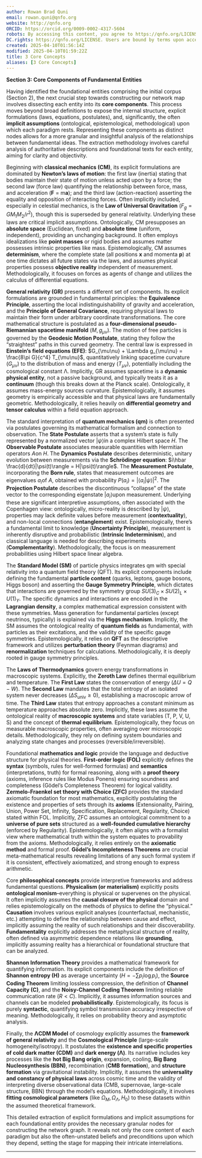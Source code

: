 ```yaml
---
author: Rowan Brad Quni
email: rowan.quni@qnfo.org
website: http://qnfo.org
ORCID: https://orcid.org/0009-0002-4317-5604
robots: By accessing this content, you agree to https://qnfo.org/LICENSE. Non-commercial use only. Attribution required.
DC.rights: https://qnfo.org/LICENSE. Users are bound by terms upon access.
created: 2025-04-10T01:56:14Z
modified: 2025-04-10T01:59:22Z
title: 3 Core Concepts
aliases: [3 Core Concepts]
---
```


**Section 3: Core Components of Fundamental Entities**

Having identified the foundational entities comprising the initial corpus (Section 2), the next crucial step towards constructing our network map involves dissecting each entity into its **core components**. This process moves beyond broad definitions to expose the internal structure, explicit formulations (laws, equations, postulates), and, significantly, the often **implicit assumptions** (ontological, epistemological, methodological) upon which each paradigm rests. Representing these components as distinct nodes allows for a more granular and insightful analysis of the relationships between fundamental ideas. The extraction methodology involves careful analysis of authoritative descriptions and foundational texts for each entity, aiming for clarity and objectivity.

Beginning with **classical mechanics (CM)**, its explicit formulations are dominated by **Newton’s laws of motion**: the first law (inertia) stating that bodies maintain their state of motion unless acted upon by a force; the second law (force law) quantifying the relationship between force, mass, and acceleration (**F** = m**a**); and the third law (action-reaction) asserting the equality and opposition of interacting forces. Often implicitly included, especially in celestial mechanics, is the **Law of Universal Gravitation** ($F_g = G M_1 M_2 / r^2$), though this is superseded by general relativity. Underlying these laws are critical implicit assumptions. Ontologically, CM presupposes an **absolute space** (Euclidean, fixed) and **absolute time** (uniform, independent), providing an unchanging background. It often employs idealizations like **point masses** or rigid bodies and assumes matter possesses intrinsic properties like mass. Epistemologically, CM assumes **determinism**, where the complete state (all positions **x** and momenta **p**) at one time dictates all future states via the laws, and assumes physical properties possess **objective reality** independent of measurement. Methodologically, it focuses on forces as agents of change and utilizes the calculus of differential equations.

**General relativity (GR)** presents a different set of components. Its explicit formulations are grounded in fundamental principles: the **Equivalence Principle**, asserting the local indistinguishability of gravity and acceleration, and the **Principle of General Covariance**, requiring physical laws to maintain their form under arbitrary coordinate transformations. The core mathematical structure is postulated as a **four-dimensional pseudo-Riemannian spacetime manifold** $(M, g_{\mu\nu})$. The motion of free particles is governed by the **Geodesic Motion Postulate**, stating they follow the “straightest” paths in this curved geometry. The central law is expressed in **Einstein’s field equations (EFE)**: $G_{\mu\nu} + \Lambda g_{\mu\nu} = \frac{8\pi G}{c^4} T_{\mu\nu}$, quantitatively linking spacetime curvature ($G_{\mu\nu}$) to the distribution of mass and energy ($T_{\mu\nu}$), potentially including the cosmological constant Λ. Implicitly, GR assumes spacetime is a **dynamic physical entity**, not a passive background, and typically treats it as a **continuum** (though this breaks down at the Planck scale). Ontologically, it assumes mass-energy sources curvature. Epistemologically, it assumes geometry is empirically accessible and that physical laws are fundamentally geometric. Methodologically, it relies heavily on **differential geometry and tensor calculus** within a field equation approach.

The standard interpretation of **quantum mechanics (qm)** is often presented via postulates governing its mathematical formalism and connection to observation. The **State Postulate** asserts that a system’s state is fully represented by a normalized vector $|\psi\rangle$in a complex Hilbert space $H$. The **Observable Postulate** associates measurable quantities with Hermitian operators $A$on $H$. The **Dynamics Postulate** describes deterministic, unitary evolution between measurements via the **Schrödinger equation**: $i\hbar \frac{d}{dt}|\psi(t)\rangle = H|\psi(t)\rangle$. The **Measurement Postulate**, incorporating the **Born rule**, states that measurement outcomes are eigenvalues $a_i$of $A$, obtained with probability $P(a_i) = |\langle a_i|\psi\rangle|^2$. The **Projection Postulate** describes the discontinuous “collapse” of the state vector to the corresponding eigenstate $|a_i\rangle$upon measurement. Underlying these are significant interpretive assumptions, often associated with the Copenhagen view: ontologically, micro-reality is described by $|\psi\rangle$, properties may lack definite values before measurement (**contextuality**), and non-local connections (**entanglement**) exist. Epistemologically, there’s a fundamental limit to knowledge (**Uncertainty Principle**), measurement is inherently disruptive and probabilistic (**Intrinsic Indeterminism**), and classical language is needed for describing experiments (**Complementarity**). Methodologically, the focus is on measurement probabilities using Hilbert space linear algebra.

The **Standard Model (SM)** of particle physics integrates qm with special relativity into a quantum field theory (QFT). Its explicit components include defining the fundamental **particle content** (quarks, leptons, gauge bosons, Higgs boson) and asserting the **Gauge Symmetry Principle**, which dictates that interactions are governed by the symmetry group $SU(3)_C \times SU(2)_L \times U(1)_Y$. The specific dynamics and interactions are encoded in the **Lagrangian density**, a complex mathematical expression consistent with these symmetries. Mass generation for fundamental particles (except neutrinos, typically) is explained via the **Higgs mechanism**. Implicitly, the SM assumes the ontological reality of **quantum fields** as fundamental, with particles as their excitations, and the validity of the specific gauge symmetries. Epistemologically, it relies on **QFT** as the descriptive framework and utilizes **perturbation theory** (Feynman diagrams) and **renormalization** techniques for calculations. Methodologically, it is deeply rooted in gauge symmetry principles.

The **Laws of Thermodynamics** govern energy transformations in macroscopic systems. Explicitly, the **Zeroth Law** defines thermal equilibrium and temperature. The **First Law** states the conservation of energy ($\Delta U = Q - W$). The **Second Law** mandates that the total entropy of an isolated system never decreases ($\Delta S_{\text{univ}} \ge 0$), establishing a macroscopic arrow of time. The **Third Law** states that entropy approaches a constant minimum as temperature approaches absolute zero. Implicitly, these laws assume the ontological reality of **macroscopic systems** and state variables (T, P, V, U, S) and the concept of **thermal equilibrium**. Epistemologically, they focus on measurable macroscopic properties, often averaging over microscopic details. Methodologically, they rely on defining system boundaries and analyzing state changes and processes (reversible/irreversible).

Foundational **mathematics and logic** provide the language and deductive structure for physical theories. **First-order logic (FOL)** explicitly defines the **syntax** (symbols, rules for well-formed formulas) and **semantics** (interpretations, truth) for formal reasoning, along with a **proof theory** (axioms, inference rules like Modus Ponens) ensuring soundness and completeness (Gödel’s Completeness Theorem) for logical validity. **Zermelo-Fraenkel set theory with Choice (ZFC)** provides the standard axiomatic foundation for most mathematics, explicitly postulating the existence and properties of sets through its **axioms** (Extensionality, Pairing, Union, Power Set, Infinity, Specification, Replacement, Regularity, Choice) stated within FOL. Implicitly, ZFC assumes an ontological commitment to a **universe of pure sets** structured as a **well-founded cumulative hierarchy** (enforced by Regularity). Epistemologically, it often aligns with a formalist view where mathematical truth within the system equates to provability from the axioms. Methodologically, it relies entirely on the **axiomatic method** and formal proof. **Gödel’s Incompleteness Theorems** are crucial meta-mathematical results revealing limitations of any such formal system if it is consistent, effectively axiomatized, and strong enough to express arithmetic.

Core **philosophical concepts** provide interpretive frameworks and address fundamental questions. **Physicalism (or materialism)** explicitly posits **ontological monism**–everything is physical or supervenes on the physical. It often implicitly assumes the **causal closure of the physical** domain and relies epistemologically on the methods of physics to define the “physical.” **Causation** involves various explicit analyses (counterfactual, mechanistic, etc.) attempting to define the relationship between cause and effect, implicitly assuming the reality of such relationships and their discoverability. **Fundamentality** explicitly addresses the metaphysical structure of reality, often defined via asymmetric dependence relations like **grounding**, implicitly assuming reality has a hierarchical or foundational structure that can be analyzed.

**Shannon Information Theory** provides a mathematical framework for quantifying information. Its explicit components include the definition of **Shannon entropy (H)** as average uncertainty ($H = -\sum p_i \log p_i$), the **Source Coding Theorem** limiting lossless compression, the definition of **Channel Capacity (C)**, and the **Noisy-Channel Coding Theorem** limiting reliable communication rate ($R < C$). Implicitly, it assumes information sources and channels can be modeled **probabilistically**. Epistemologically, its focus is purely **syntactic**, quantifying symbol transmission accuracy irrespective of meaning. Methodologically, it relies on probability theory and asymptotic analysis.

Finally, the **ΛCDM Model** of cosmology explicitly assumes the **framework of general relativity** and the **Cosmological Principle** (large-scale homogeneity/isotropy). It postulates the **existence and specific properties of cold dark matter (CDM)** and **dark energy (Λ)**. Its narrative includes key processes like the **hot Big Bang origin**, expansion, cooling, **Big Bang Nucleosynthesis (BBN)**, recombination (**CMB formation**), and **structure formation** via gravitational instability. Implicitly, it assumes the **universality and constancy of physical laws** across cosmic time and the validity of interpreting diverse observational data (CMB, supernovae, large-scale structure, BBN) through the model’s equations. Methodologically, it involves **fitting cosmological parameters** (like $\Omega_M, \Omega_\Lambda, H_0$) to these datasets within the assumed theoretical framework.

This detailed extraction of explicit formulations and implicit assumptions for each foundational entity provides the necessary granular nodes for constructing the network graph. It reveals not only the core content of each paradigm but also the often-unstated beliefs and preconditions upon which they depend, setting the stage for mapping their intricate interrelations.

---
